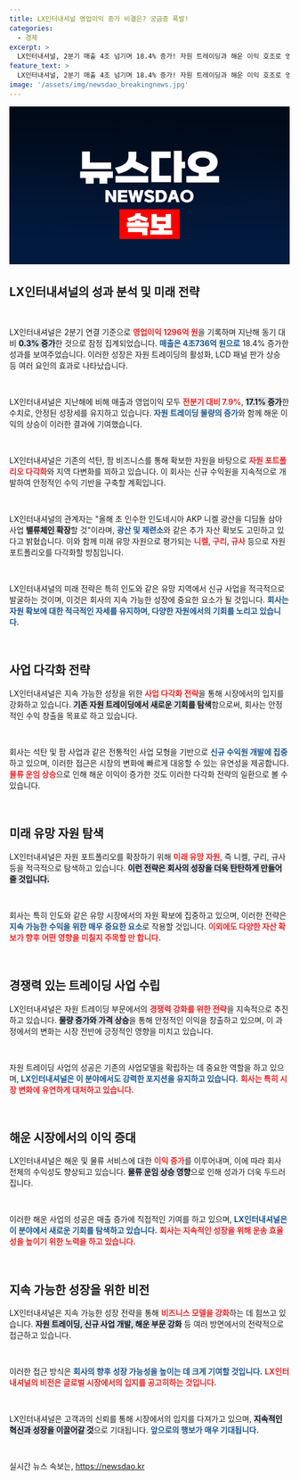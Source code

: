 ```yaml
---
title: LX인터내셔널 영업이익 증가 비결은? 궁금증 폭발!
categories:
  - 경제
excerpt: >
  LX인터내셔널, 2분기 매출 4조 넘기며 18.4% 증가! 자원 트레이딩과 해운 이익 호조로 영업이익 1296억 원 기록. 신규 수익원 발굴 계획에 기대감 상승. 클릭해서 자세히 알아보세요!
feature_text: >
  LX인터내셔널, 2분기 매출 4조 넘기며 18.4% 증가! 자원 트레이딩과 해운 이익 호조로 영업이익 1296억 원 기록. 신규 수익원 발굴 계획에 기대감 상승. 클릭해서 자세히 알아보세요!
image: '/assets/img/newsdao_breakingnews.jpg'
---
```


<p><img src="/assets/img/newsdao_breakingnews.jpg" alt="flaretime 속보" /></p>

<h2 data-ke-size="size26">LX인터내셔널의 성과 분석 및 미래 전략</h2>

<p data-ke-size="size16">&nbsp;</p>

<p>LX인터내셔널은 2분기 연결 기준으로 <b><span style="color: #ee2323;">영업이익 1296억 원</span></b>을 기록하며 지난해 동기 대비 <b><span style="background-color: #21538527;">0.3% 증가</span></b>한 것으로 잠정 집계되었습니다. <b><span style="color: #1a5490;">매출은 4조736억 원으로</span></b> 18.4% 증가한 성과를 보여주었습니다. 이러한 성장은 자원 트레이딩의 활성화, LCD 패널 판가 상승 등 여러 요인의 효과로 나타났습니다. </p>

<p data-ke-size="size16">&nbsp;</p>

<p>LX인터내셔널은 지난해에 비해 매출과 영업이익 모두 <b><span style="color: #ee2323;">전분기 대비 7.9%</span></b>, <b><span style="background-color: #21538527;">17.1% 증가</span></b>한 수치로, 안정된 성장세를 유지하고 있습니다. <b><span style="color: #1a5490;">자원 트레이딩 물량의 증가</span></b>와 함께 해운 이익의 상승이 이러한 결과에 기여했습니다. </p>

<p data-ke-size="size16">&nbsp;</p>

<p>LX인터내셔널은 기존의 석탄, 팜 비즈니스를 통해 확보한 자원을 바탕으로 <b><span style="color: #ee2323;">자원 포트폴리오 다각화</span></b>와 지역 다변화를 꾀하고 있습니다. 이 회사는 신규 수익원을 지속적으로 개발하여 안정적인 수익 기반을 구축할 계획입니다. </p>

<p data-ke-size="size16">&nbsp;</p>

<p>LX인터내셔널의 관계자는 "올해 초 인수한 인도네시아 AKP 니켈 광산을 디딤돌 삼아 사업 <b><span style="background-color: #21538527;">밸류체인 확장</span></b>할 것"이라며, <b><span style="color: #1a5490;">광산 및 제련소</span></b>와 같은 추가 자산 확보도 고민하고 있다고 밝혔습니다. 이와 함께 미래 유망 자원으로 평가되는 <b><span style="color: #ee2323;">니켈, 구리, 규사</span></b> 등으로 자원 포트폴리오를 다각화할 방침입니다. </p>

<p data-ke-size="size16">&nbsp;</p>

<p>LX인터내셔널의 미래 전략은 특히 인도와 같은 유망 지역에서 신규 사업을 적극적으로 발굴하는 것이며, 이것은 회사의 지속 가능한 성장에 중요한 요소가 될 것입니다. <b><span style="color: #1a5490;">회사는 자원 확보에 대한 적극적인 자세를 유지하며, 다양한 자원에서의 기회를 노리고 있습니다.</span></b></p>

<p data-ke-size="size16">&nbsp;</p>

<h2 data-ke-size="size26">사업 다각화 전략</h2>

<p>LX인터내셔널은 지속 가능한 성장을 위한 <b><span style="color: #ee2323;">사업 다각화 전략</span></b>을 통해 시장에서의 입지를 강화하고 있습니다. <b><span style="background-color: #21538527;">기존 자원 트레이딩에서 새로운 기회를 탐색</span></b>함으로써, 회사는 안정적인 수익 창출을 목표로 하고 있습니다. </p>

<p data-ke-size="size16">&nbsp;</p>

<p>회사는 석탄 및 팜 사업과 같은 전통적인 사업 모형을 기반으로 <b><span style="color: #1a5490;">신규 수익원 개발에 집중</span></b>하고 있으며, 이러한 접근은 시장의 변화에 빠르게 대응할 수 있는 유연성을 제공합니다. <b><span style="color: #ee2323;">물류 운임 상승</span></b>으로 인해 해운 이익이 증가한 것도 이러한 다각화 전략의 일환으로 볼 수 있습니다. </p>

<p data-ke-size="size16">&nbsp;</p>

<h2 data-ke-size="size26">미래 유망 자원 탐색</h2>

<p>LX인터내셔널은 자원 포트폴리오를 확장하기 위해 <b><span style="color: #ee2323;">미래 유망 자원</span></b>, 즉 니켈, 구리, 규사 등을 적극적으로 탐색하고 있습니다. <b><span style="background-color: #21538527;">이런 전략은 회사의 성장을 더욱 탄탄하게 만들어 줄 것입니다.</span></b> </p>

<p data-ke-size="size16">&nbsp;</p>

<p>회사는 특히 인도와 같은 유망 시장에서의 자원 확보에 집중하고 있으며, 이러한 전략은 <b><span style="color: #1a5490;">지속 가능한 수익을 위한 매우 중요한 요소</span></b>로 작용할 것입니다. <b><span style="color: #ee2323;">이외에도 다양한 자산 확보가 향후 어떤 영향을 미칠지 주목할 만 합니다.</span></b></p>

<p data-ke-size="size16">&nbsp;</p>

<h2 data-ke-size="size26">경쟁력 있는 트레이딩 사업 수립</h2>

<p>LX인터내셔널은 자원 트레이딩 부문에서의 <b><span style="color: #ee2323;">경쟁력 강화를 위한 전략</span></b>을 지속적으로 추진하고 있습니다. <b><span style="background-color: #21538527;">물량 증가와 가격 상승</span></b>을 통해 안정적인 이익을 창출하고 있으며, 이 과정에서의 변화는 시장 전반에 긍정적인 영향을 미치고 있습니다. </p>

<p data-ke-size="size16">&nbsp;</p>

<p>자원 트레이딩 사업의 성공은 기존의 사업모델을 확립하는 데 중요한 역할을 하고 있으며, <b><span style="color: #1a5490;">LX인터내셔널은 이 분야에서도 강력한 포지션을 유지하고 있습니다.</span></b> <b><span style="color: #ee2323;">회사는 특히 시장 변화에 유연하게 대처하고 있습니다.</span></b></p>

<p data-ke-size="size16">&nbsp;</p>

<h2 data-ke-size="size26">해운 시장에서의 이익 증대</h2>

<p>LX인터내셔널은 해운 및 물류 서비스에 대한 <b><span style="color: #ee2323;">이익 증가</span></b>를 이루어내며, 이에 따라 회사 전체의 수익성도 향상되고 있습니다. <b><span style="background-color: #21538527;">물류 운임 상승 영향</span></b>으로 인해 성과가 더욱 두드러집니다. </p>

<p data-ke-size="size16">&nbsp;</p>

<p>이러한 해운 사업의 성공은 매출 증가에 직접적인 기여를 하고 있으며, <b><span style="color: #1a5490;">LX인터내셔널은 이 분야에서 새로운 기회를 탐색하고 있습니다.</span></b> <b><span style="color: #ee2323;">회사는 지속적인 성장을 위해 운송 효율성을 높이기 위한 노력을 하고 있습니다.</span></b></p>

<p data-ke-size="size16">&nbsp;</p>

<h2 data-ke-size="size26">지속 가능한 성장을 위한 비전</h2>

<p>LX인터내셔널은 지속 가능한 성장 전략을 통해 <b><span style="color: #ee2323;">비즈니스 모델을 강화</span></b>하는 데 힘쓰고 있습니다. <b><span style="background-color: #21538527;">자원 트레이딩, 신규 사업 개발, 해운 부문 강화</span></b> 등 여러 방면에서의 전략적으로 접근하고 있습니다. </p>

<p data-ke-size="size16">&nbsp;</p>

<p>이러한 접근 방식은 <b><span style="color: #1a5490;">회사의 향후 성장 가능성을 높이는 데 크게 기여할 것입니다.</span></b> <b><span style="color: #ee2323;">LX인터내셔널의 비전은 글로벌 시장에서의 입지를 공고히하는 것입니다.</span></b></p>

<p data-ke-size="size16">&nbsp;</p>

<p>LX인터내셔널은 고객과의 신뢰를 통해 시장에서의 입지를 다져가고 있으며, <b><span style="background-color: #21538527;">지속적인 혁신과 성장을 이끌어갈 것</span></b>으로 기대됩니다. <b><span style="color: #1a5490;">앞으로의 행보가 매우 기대됩니다.</span></b></p>

<p data-ke-size="size16">&nbsp;</p>
실시간 뉴스 속보는, <a href="https://newsdao.kr" rel="dofollow">https://newsdao.kr</a>


